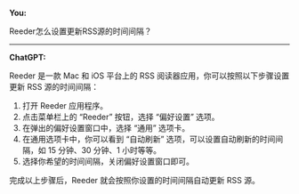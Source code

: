 **You:**

Reeder怎么设置更新RSS源的时间间隔？

* * *

**ChatGPT:**

Reeder 是一款 Mac 和 iOS 平台上的 RSS 阅读器应用，你可以按照以下步骤设置更新 RSS 源的时间间隔：

1.  打开 Reeder 应用程序。
2.  点击菜单栏上的 “Reeder” 按钮，选择 “偏好设置” 选项。
3.  在弹出的偏好设置窗口中，选择 “通用” 选项卡。
4.  在通用选项卡中，你可以看到 “自动刷新” 选项，可以设置自动刷新的时间间隔，如 15 分钟、30 分钟、1 小时等等。
5.  选择你希望的时间间隔，关闭偏好设置窗口即可。

完成以上步骤后，Reeder 就会按照你设置的时间间隔自动更新 RSS 源。